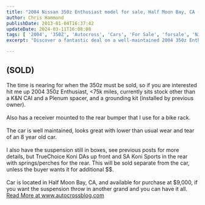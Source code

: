 ```yaml
---
title: "2004 Nissan 350z Enthusiast model for sale, Half Moon Bay, CA (SOLD)"
author: Chris Hammond
publishDate: 2013-01-04T16:37:42
updateDate: 2024-03-11T16:08:08
tags: [ '2004', '350Z', 'Autocross', 'Cars', 'For Sale', 'forsale', 'Nissan', 'Project 350Z', 'Project350z', 'Project350zcom', 'sale', 'sell' ]
excerpt: "Discover a fantastic deal on a well-maintained 2004 350z Enthusiast now available for sale in Half Moon Bay, CA. Read more at www.autocrossblog.com."

---
```

<h2>(SOLD)</h2> The time is nearing for when the 350z must be sold, so if you are interested hit me up 2004 350z Enthusiast, &lt;75k miles, currently sits stock other than a K&amp;N CAI and a Plenum spacer, and a grounding kit (installed by previous owner).<br /> <br /> Also has a receiver mounted to the rear bumper that I use for a bike rack.<br /> <br /> The car is well maintained, looks great with lower than usual wear and tear of an 8 year old car.<br /> <br /> I also have the suspension still in boxes, see previous posts for more details, but TrueChoice Koni DAs up front and SA Koni Sports in the rear with springs/perches for the rear. This will be sold separate from the car, unless the buyer wants it for additional $$.<br /> <br /> Car is located in Half Moon Bay, CA, and available for purchase at $9,000, if you want the suspension throw in another grand and you can have it all.<br /> <a href="https://www.autocrossblog.com/2004-nissan-350z-enthusiast-model-for-sale-half-moon-bay-ca-sold">Read More at www.autocrossblog.com</a>


